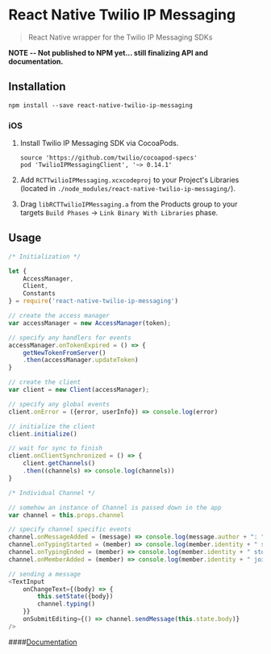 # React Native Twilio IP Messaging
>React Native wrapper for the Twilio IP Messaging SDKs

**NOTE -- Not published to NPM yet... still finalizing API and documentation.**

## Installation
```npm install --save react-native-twilio-ip-messaging```

### iOS
1. Install Twilio IP Messaging SDK via CocoaPods.

    ```
    source 'https://github.com/twilio/cocoapod-specs'
    pod 'TwilioIPMessagingClient', '~> 0.14.1'
    ```
    
2. Add `RCTTwilioIPMessaging.xcxcodeproj` to your Project's Libraries (located in `./node_modules/react-native-twilio-ip-messaging/`).
3. Drag `libRCTTwilioIPMessaging.a` from the Products group to your targets `Build Phases` -> `Link Binary With Libraries` phase.

## Usage
```JavaScript
/* Initialization */

let {
    AccessManager,
    Client,
    Constants
} = require('react-native-twilio-ip-messaging')

// create the access manager
var accessManager = new AccessManager(token);

// specify any handlers for events
accessManager.onTokenExpired = () => {
    getNewTokenFromServer()
    .then(accessManager.updateToken)
}

// create the client
var client = new Client(accessManager);

// specify any global events
client.onError = ({error, userInfo}) => console.log(error)

// initialize the client
client.initialize()

// wait for sync to finish
client.onClientSynchronized = () => {
    client.getChannels()
    .then((channels) => console.log(channels))
}

/* Individual Channel */

// somehow an instance of Channel is passed down in the app
var channel = this.props.channel

// specify channel specific events
channel.onMessageAdded = (message) => console.log(message.author + ": " + message.body)
channel.onTypingStarted = (member) => console.log(member.identity + " started typing...")
channel.onTypingEnded = (member) => console.log(member.identity + " stopped typing...")
channel.onMemberAdded = (member) => console.log(member.identity + " joined " + channel.friendlyName)

// sending a message
<TextInput
    onChangeText={(body) => {
        this.setState({body})
        channel.typing()
    }}
    onSubmitEditing={() => channel.sendMessage(this.state.body)}
/>
````

####[Documentation](docs)
